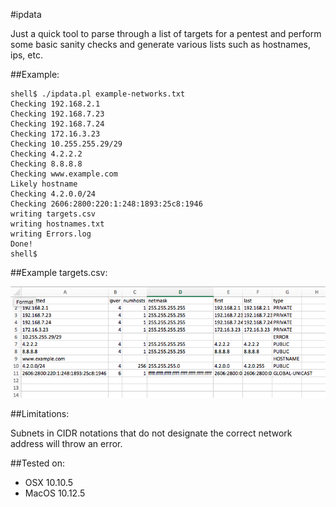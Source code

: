 #ipdata

Just a quick tool to parse through a list of targets for a pentest and perform some basic sanity checks and generate various lists such as hostnames, ips, etc.

##Example:

```
shell$ ./ipdata.pl example-networks.txt 
Checking 192.168.2.1
Checking 192.168.7.23
Checking 192.168.7.24
Checking 172.16.3.23
Checking 10.255.255.29/29
Checking 4.2.2.2
Checking 8.8.8.8
Checking www.example.com
Likely hostname
Checking 4.2.0.0/24
Checking 2606:2800:220:1:248:1893:25c8:1946
writing targets.csv
writing hostnames.txt
writing Errors.log
Done!
shell$
```

##Example targets.csv:

![Alt text](/images/target-output.png?raw=true "Example output")

##Limitations:

Subnets in CIDR notations that do not designate the correct network address will throw an error.

##Tested on:
- OSX 10.10.5
- MacOS 10.12.5
